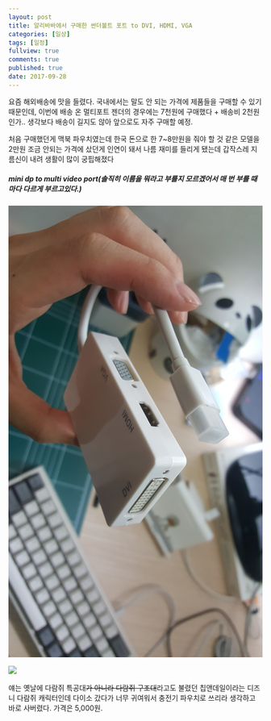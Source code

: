 ```yaml
---
layout: post
title: 알리바바에서 구매한 썬더볼트 포트 to DVI, HDMI, VGA
categories: [일상]
tags: [일정]
fullview: true
comments: true
published: true
date: 2017-09-28
---
```

 요즘 해외배송에 맛을 들렸다. 국내에서는 말도 안 되는 가격에 제품들을 구매할 수 있기 때문인데, 이번에 배송 온 멀티포트 젠더의 경우에는 7천원에 구매했다 + 배송비 2천원인가.. 생각보다 배송이 길지도 않아 앞으로도 자주 구매할 예정.

 처음 구매했던게 맥북 파우치였는데 한국 돈으로 한 7~8만원을 줘야 할 것 같은 모델을 2만원 조금 안되는 가격에 샀던게 인연이 돼서 나름 재미를 들리게 됐는데 갑작스레 지름신이 내려 생활이 많이 궁핍해졌다

##### mini dp to multi video port(솔직히 이름을 뭐라고 부를지 모르겠어서 매 번 부를 때마다 다르게 부르고있다.)
![](/images/gender.jpg)

![](/images/chip.jpg)

얘는 옛날에 다람쥐 특공대~~가 아니라 다람쥐 구조대~~라고도 불렸던 칩앤데일이라는 디즈니 다람쥐 캐릭터인데 다이소 갔다가 너무 귀여워서 충전기 파우치로 쓰리라 생각하고 바로 사버렸다. 가격은 5,000원.
